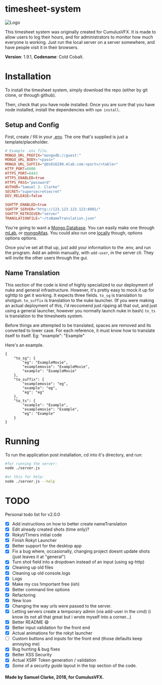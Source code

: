 # timesheet-system
![Logo](https://raw.githubusercontent.com/Samuel-Clarke123/timesheet-system/master/public/res/tslogo/tslogo128x128.ico)

This timesheet system was originally created for CumulusVFX. It is made to allow users to log their hours, and for administrators to monitor how much everyone is working.
Just run the local server on a server somewhere, and have people visit it in their browsers.

**Version**: 1.9.1, **Codename**: Cold Cobalt.

# Installation

To install the timesheet system, simply download the repo (either by git clone, or through github).

Then, check that you have node installed.
Once you are sure that you have node installed, install the dependencies with `npm install`.

## Setup and Config

First, create / fill in your [.env](https://github.com/motdotla/dotenv). The one that's supplied is just a template/placeholder.
```TOML
# Example .env file.
MONGO_URL_PREFIX="mongodb://guest:"
MONGO_URL_BODY="<pass>"
MONGO_URL_SUFFIX="@ds016298.mlab.com:<port>/<table>"
HTTP_PORT=8000
HTTPS_PORT=8443
HTTPS_ENABLED=true
HTTPS_PASS="password"
AUTHOR="Samuel J. Clarke"
SECRET="supersecretsecret"
DEV_RELEASE=false

SGHTTP_ENABLED=true
SGHTTP_SERVER="http://123.123.123.123:8001/"
SGHTTP_RETRIEVER="server"
TRANSLATIONFILE="~/tsNameTranslation.json"
```
You're going to want a [Mongo Database](https://www.mongodb.com/). You can easily make one through [mLab](https://mlab.com/), or [mongoAtlas](https://www.mongodb.com/cloud/atlas/lp/general/). You could also run one [locally](https://docs.mongodb.com/manual/installation/) though, options options options.

Once you've set all that up, just add your information to the .env, and run the program.
Add an admin manually, with `add-user`, in the server cli. They will invite the other users through the gui.

## Name Translation

This section of the code is kind of highly specialized to our deployment of nuke and general infrastructure.
However, it's pretty easy to mock it up for sghttp to get it working.
It expects three fields.
`to_sg` is translation to shotgun.
`to_suffix` is translation to the nuke launcher. (If you were making an actual deployment of this, i'd reccomend just ripping all that out, and just using a general launcher, however you normally launch nuke in bash)
`to_ts` is translation to the timesheets system.

Before things are attempted to be translated, spaces are removed and its converted to lower case.
For each reference, it must know how to translate itself to itself. Eg: "example": "Example"

Here's an example.

```
{
	"to_sg": {
		"eg": "ExampleMovie",
		"examplemovie": "ExampleMovie",
		"example": "ExampleMovie"
	},
	"to_suffix": {
		"examplemovie": "eg",
		"example": "eg",
		"eg": "eg"
	},
	"to_ts": {
		"example": "Example",
		"examplemovie": "Example",
		"eg": "Example"
	}
}
```

# Running

To run the application post installation, cd into it's directory, and run:
```bash
#for running the server:
node ./server.js

#or this for help:
node ./server.js --help
```

# TODO

Personal todo list for v2.0.0

- [x] Add instructions on how to better create nameTranslation
- [x] Edit already created shots (time only)?
- [x] Rokyt/Timers initial code
- [x] Finish Rokyt Launcher
- [x] Better support for the desktop app
- [x] Fix a bug where, occasionally, changing project doesnt update shots (just leaves it at "general")
- [x] Turn shot field into a dropdown instead of an input (using sg-http)
- [x] Cleaning up old files
- [x] Cleaning up old console.logs
- [x] Logs
- [x] Make my css !important free (ish)
- [x] Better command line options
- [x] Refactoring
- [x] New Icon
- [x] Changing the way urls were passed to the server.
- [x] Letting servers create a temporary admin (via add-user in the cmd) (i know its not all that great but i wrote myself into a corner...)
- [x] Better README :smile:
- [x] Better input validation for the front end
- [x] Actual animations for the rokyt launcher
- [ ] Custom buttons and inputs for the front end (those defaults keep annoying me)
- [x] Bug hunting & bug fixes
- [x] Better XSS Security
- [x] Actual XSRF Token generation / validation
- [x] *Some* of a security *guide* layout in the top section of the code.

#### Made by Samuel Clarke, 2018, for CumulusVFX.
